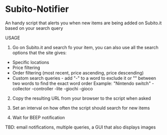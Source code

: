 # Subito-Notifier
An handy script that alerts you when new items are being added on Subito.it based on your search query

USAGE

1) Go on Subito.it and search fo your item, you can also use all the search options that the site gives:
- Specific locations
- Price filtering
- Order filtering (most recent, price ascending, price descending)
- Custom search queries - add "-" to a word to exclude it or "" between two words to find the exact word order
Example: "Nintendo switch" -collector -controller -lite -giochi -gioco


2) Copy the resulting URL from your browser to the script when asked

3) Set an interval on how often the script should search for new items

4) Wait for BEEP notification


TBD: email notifications, multiple queries, a GUI that also displays images

